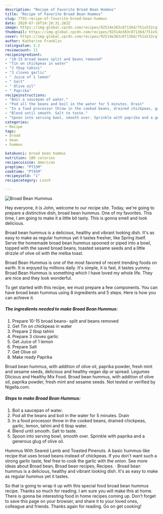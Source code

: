 ```yaml
---
description: "Recipe of Favorite Broad Bean Hummus"
title: "Recipe of Favorite Broad Bean Hummus"
slug: 7791-recipe-of-favorite-broad-bean-hummus
date: 2020-07-16T14:10:31.263Z
image: https://img-global.cpcdn.com/recipes/92514e383c07136d/751x532cq70/broad-bean-hummus-recipe-main-photo.jpg
thumbnail: https://img-global.cpcdn.com/recipes/92514e383c07136d/751x532cq70/broad-bean-hummus-recipe-main-photo.jpg
cover: https://img-global.cpcdn.com/recipes/92514e383c07136d/751x532cq70/broad-bean-hummus-recipe-main-photo.jpg
author: Katharine Franklin
ratingvalue: 3.2
reviewcount: 11
recipeingredient:
- "10-15 broad beans split and beans removed"
- "Tin on chickpeas in water"
- "2 tbsp tahini"
- "3 cloves garlic"
- " Juice of 1 lemon"
- " Salt"
- " Olive oil"
- " Paprika"
recipeinstructions:
- "Boil a saucepan of water."
- "Pod all the beans and boil in the water for 5 minutes. Drain"
- "In a food processor throw in the cooked beans, drained chickpeas, garlic, lemon, tahini and 6 tbsp water."
- "Blend until smooth. Salt to taste."
- "Spoon into serving bowl, smooth over. Sprinkle with paprika and a generous glug of olive oil."
categories:
- Recipe
tags:
- broad
- bean
- hummus

katakunci: broad bean hummus 
nutrition: 189 calories
recipecuisine: American
preptime: "PT33M"
cooktime: "PT45M"
recipeyield: "1"
recipecategory: Lunch

---
```



![Broad Bean Hummus](https://img-global.cpcdn.com/recipes/92514e383c07136d/751x532cq70/broad-bean-hummus-recipe-main-photo.jpg)

Hey everyone, it is John, welcome to our recipe site. Today, we're going to prepare a distinctive dish, broad bean hummus. One of my favorites. This time, I am going to make it a little bit tasty. This is gonna smell and look delicious.

Broad bean hummus is a delicious, healthy and vibrant looking dish. It&#39;s as easy to make as regular hummus yet it tastes fresher, like Spring itself. Serve the homemade broad bean hummus spooned or piped into a bowl, topped with the saved broad beans, toasted sesame seeds and a little drizzle of olive oil with the melba toast.

Broad Bean Hummus is one of the most favored of recent trending foods on earth. It is enjoyed by millions daily. It's simple, it is fast, it tastes yummy. Broad Bean Hummus is something which I have loved my whole life. They are nice and they look wonderful.


To get started with this recipe, we must prepare a few components. You can have broad bean hummus using 8 ingredients and 5 steps. Here is how you can achieve it.

<!--inarticleads1-->

##### The ingredients needed to make Broad Bean Hummus:

1. Prepare 10-15 broad beans- split and beans removed
1. Get Tin on chickpeas in water
1. Prepare 2 tbsp tahini
1. Prepare 3 cloves garlic
1. Get  Juice of 1 lemon
1. Prepare  Salt
1. Get  Olive oil
1. Make ready  Paprika


Broad bean hummus, with addition of olive oil, paprika powder, fresh mint and sesame seeds, delicious and healthy vegan dip or spread. Legumes Dlicious and Healthy Mix Food. Broad bean hummus, with addition of olive oil, paprika powder, fresh mint and sesame seeds. Not tested or verified by Nigella.com. 

<!--inarticleads2-->

##### Steps to make Broad Bean Hummus:

1. Boil a saucepan of water.
1. Pod all the beans and boil in the water for 5 minutes. Drain
1. In a food processor throw in the cooked beans, drained chickpeas, garlic, lemon, tahini and 6 tbsp water.
1. Blend until smooth. Salt to taste.
1. Spoon into serving bowl, smooth over. Sprinkle with paprika and a generous glug of olive oil.


Hummus With Seared Lamb and Toasted Pinenuts. A basic hummus-like recipe that uses broad beans instead of chickpeas. If you don&#39;t want such a strong garlic taste, feel free to cook the garlic with the onion. See more ideas about Broad bean, Broad bean recipes, Recipes. · Broad bean hummus is a delicious, healthy and vibrant looking dish. It&#39;s as easy to make as regular hummus yet it tastes. 

So that is going to wrap it up with this special food broad bean hummus recipe. Thanks so much for reading. I am sure you will make this at home. There is gonna be interesting food in home recipes coming up. Don't forget to save this page on your browser, and share it to your loved ones, colleague and friends. Thanks again for reading. Go on get cooking!
